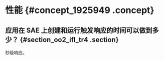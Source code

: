 # 性能 {#concept_1925949 .concept}

## 应用在 SAE 上创建和运行触发响应的时间可以做到多少？ {#section_oo2_ifl_tr4 .section}

秒级响应。

